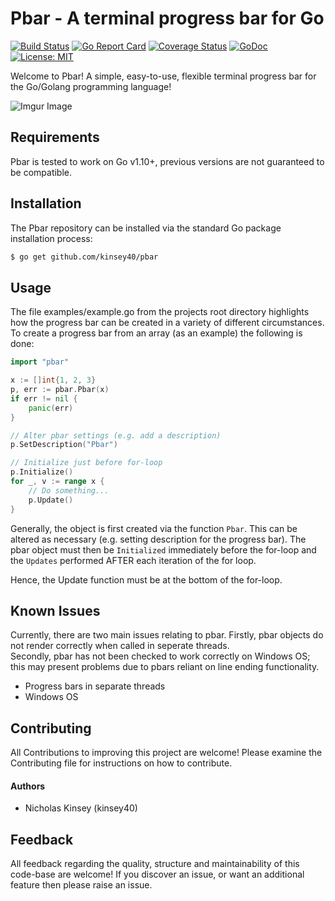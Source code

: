 # Pbar - A terminal progress bar for Go

[![Build Status](https://travis-ci.com/kinsey40/pbar.svg?branch=master)](https://travis-ci.com/kinsey40/pbar.svg?branch=master)
[![Go Report Card](https://goreportcard.com/badge/github.com/kinsey40/pbar)](https://goreportcard.com/report/github.com/kinsey40/pbar)
[![Coverage Status](https://coveralls.io/repos/github/kinsey40/pbar/badge.svg?branch=master)](https://coveralls.io/github/kinsey40/pbar?branch=master)
[![GoDoc](https://godoc.org/github.com/kinsey40/pbar?status.svg)](https://godoc.org/github.com/kinsey40/pbar)
[![License: MIT](https://img.shields.io/badge/License-MIT-blue.svg)](https://opensource.org/licenses/MIT)

Welcome to Pbar! A simple, easy-to-use, flexible terminal progress bar for the Go/Golang programming language! 

![Imgur Image](https://i.imgur.com/4HV6viC.jpg)

## Requirements
Pbar is tested to work on Go v1.10+, previous versions are not guaranteed to be compatible. 

## Installation
The Pbar repository can be installed via the standard Go package installation process:

```bash
$ go get github.com/kinsey40/pbar
```

## Usage
The file examples/example.go from the projects root directory highlights how the progress bar can be created in a variety of different circumstances. To create a progress bar from an array (as an example) the following is done:

```go
import "pbar"

x := []int{1, 2, 3}
p, err := pbar.Pbar(x)
if err != nil {
    panic(err)
}

// Alter pbar settings (e.g. add a description)
p.SetDescription("Pbar")

// Initialize just before for-loop
p.Initialize()
for _, v := range x {
    // Do something...
    p.Update()
}
```

Generally, the object is first created via the function ```Pbar```. This can be altered as necessary (e.g. setting description for the progress bar). The pbar object must then be ```Initialized``` immediately before the for-loop and the ```Updates``` performed AFTER each iteration of the for loop. 

Hence, the Update function must be at the bottom of the for-loop. 

## Known Issues
Currently, there are two main issues relating to pbar. Firstly, pbar objects do not render correctly when called in seperate threads.  
Secondly, pbar has not been checked to work correctly on Windows OS; this may present problems due to pbars reliant on line 
ending functionality. 

* Progress bars in separate threads
* Windows OS

## Contributing
All Contributions to improving this project are welcome! Please examine the Contributing file for instructions on how to contribute. 

#### Authors
* Nicholas Kinsey (kinsey40)

## Feedback
All feedback regarding the quality, structure and maintainability of this code-base are welcome! If you discover an issue, or want an additional feature then please raise an issue.  
